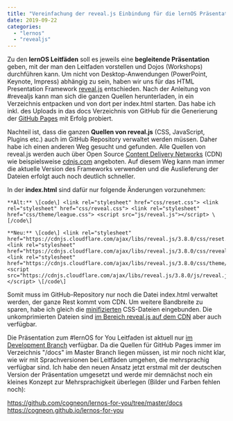 ```yaml
---
title: "Vereinfachung der reveal.js Einbindung für die lernOS Präsentationen"
date: 2019-09-22
categories: 
  - "lernos"
  - "revealjs"
---
```


Zu den **lernOS Leitfäden** soll es jeweils eine **begleitende Präsentation** geben, mit der man den Leitfaden vorstellen und Dojos (Workshops) durchführen kann. Um nicht von Desktop-Anwendungen (PowerPoint, Keynote, Impress) abhängig zu sein, haben wir uns für das HTML Presentation Framework [reveal.js](https://revealjs.com/) entschieden. Nach der Anleitung von #revealjs kann man sich die ganzen Quellen herunterladen, in ein Verzeichnis entpacken und von dort per index.html starten. Das habe ich inkl. des Uploads in das docs Verzeichnis von GitHub für die Generierung der [GitHub Pages](https://pages.github.com/) mit Erfolg probiert.

<!-- more -->

Nachteil ist, dass die ganzen **Quellen von reveal.js** (CSS, JavaScript, Plugins etc.) auch im GitHub Repository verwaltet werden müssen. Daher habe ich einen anderen Weg gesucht und gefunden. Alle Quellen von reveal.js werden auch über Open Source [Content Delivery Networks](https://de.wikipedia.org/wiki/Content_Delivery_Network) (CDN) wie beispielsweise [cdnjs.com](https://cdnjs.com/) angeboten. Auf diesem Weg kann man immer die aktuelle Version des Frameworks verwenden und die Auslieferung der Dateien erfolgt auch noch deutlich schneller.

In der **index.html** sind dafür nur folgende Änderungen vorzunehmen:

```
**Alt:** \[code\] <link rel="stylesheet" href="css/reset.css"> <link rel="stylesheet" href="css/reveal.css"> <link rel="stylesheet" href="css/theme/league.css"> <script src="js/reveal.js"></script> \[/code\]

**Neu:** \[code\] <link rel="stylesheet" href="https://cdnjs.cloudflare.com/ajax/libs/reveal.js/3.8.0/css/reset.min.css"> <link rel="stylesheet" href="https://cdnjs.cloudflare.com/ajax/libs/reveal.js/3.8.0/css/reveal.min.css"> <link rel="stylesheet" href="https://cdnjs.cloudflare.com/ajax/libs/reveal.js/3.8.0/css/theme/league.min.css"> <script src="https://cdnjs.cloudflare.com/ajax/libs/reveal.js/3.8.0/js/reveal.js"></script> \[/code\]
```

Somit muss im GitHub-Repository nur noch die Datei index.html verwaltet werden, der ganze Rest kommt vom CDN. Um weitere Bandbreite zu sparen, habe ich gleich die [minifizierten](https://wiki.selfhtml.org/wiki/Minify) CSS-Dateien eingebunden. Die unkomprimierten Dateien sind [im Bereich reveal.js auf dem CDN](https://cdnjs.com/libraries/reveal.js) aber auch verfügbar.

Die Präsentation zum #lernOS for You Leitfaden ist aktuell nur [im Development Branch](https://github.com/cogneon/lernos-for-you/tree/develop) verfügbar. Da die Quellen für GitHub Pages immer im Verzeichnis "/docs" im Master Branch liegen müssen, ist mir noch nicht klar, wie wir mit Sprachversionen bei Leitfäden umgehen, die mehrsprachig verfügbar sind. Ich habe den neuen Ansatz jetzt erstmal mit der deutschen Version der Präsentation umgesetzt und werde mir demnächst noch ein kleines Konzept zur Mehrsprachigkeit überlegen (Bilder und Farben fehlen noch):

https://github.com/cogneon/lernos-for-you/tree/master/docs https://cogneon.github.io/lernos-for-you
